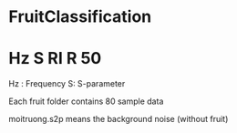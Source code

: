 # FruitClassification
# Hz S RI R 50
Hz : Frequency
S: S-parameter 

Each fruit folder contains 80 sample data

moitruong.s2p means the background noise (without fruit)
